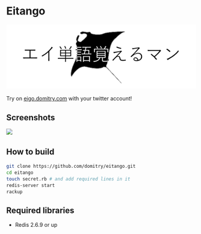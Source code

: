 # Eitango

![](https://raw.githubusercontent.com/domitry/eitango/master/public/logo.png)

Try on [eigo.domitry.com](http://eigo.domitry.com) with your twitter account!

## Screenshots

![](https://i.gyazo.com/c8f7c84ab1a3a00e6ec518b96a161574.png)

## How to build
```sh
git clone https://github.com/domitry/eitango.git
cd eitango
touch secret.rb # and add required lines in it
redis-server start
rackup
```

## Required libraries
* Redis 2.6.9 or up

